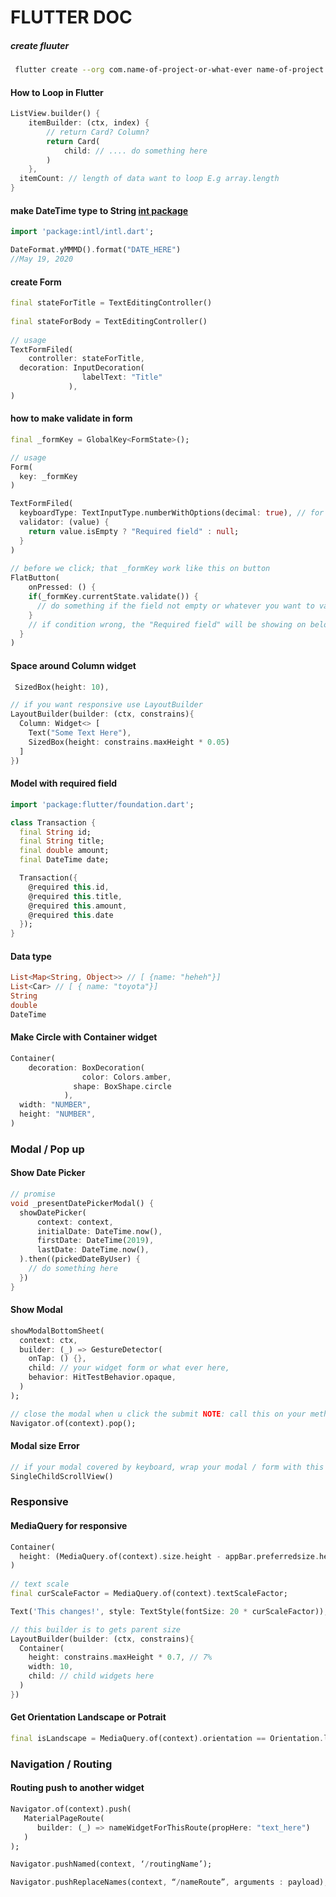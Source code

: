 # FLUTTER DOC

##### create fluuter

```bash
 flutter create --org com.name-of-project-or-what-ever name-of-project
```

#### How to Loop in  Flutter 

```dart
ListView.builder() {
	itemBuilder: (ctx, index) {
		// return Card? Column?
		return Card(
			child: // .... do something here
		)
	},
  itemCount: // length of data want to loop E.g array.length
}
```

#### make DateTime type to String [int package](https://pub.dev/packages/intl)

```dart
import 'package:intl/intl.dart';

DateFormat.yMMMD().format("DATE_HERE") 
//May 19, 2020 
```

#### create Form

```dart
final stateForTitle = TextEditingController()
  
final stateForBody = TextEditingController()
  
// usage 
TextFormFiled(
	controller: stateForTitle,
  decoration: InputDecoration(
                labelText: "Title"
             ),
)
```

#### how to make validate in form 

```dart
final _formKey = GlobalKey<FormState>();

// usage
Form(
  key: _formKey
)

TextFormFiled(
  keyboardType: TextInputType.numberWithOptions(decimal: true), // for strict data type
  validator: (value) {
    return value.isEmpty ? "Required field" : null;
  }
)
  
// before we click; that _formKey work like this on button
FlatButton(
	onPressed: () {
    if(_formKey.currentState.validate()) {
      // do something if the field not empty or whatever you want to validate in validator
    }
    // if condition wrong, the "Required field" will be showing on below input form
  }
)
```

####  Space around Column widget

```dart
 SizedBox(height: 10),

// if you want responsive use LayoutBuilder 
LayoutBuilder(builder: (ctx, constrains){
  Column: Widget<> [
    Text("Some Text Here"),
    SizedBox(height: constrains.maxHeight * 0.05)
  ]
})
```

#### Model with required field

```dart
import 'package:flutter/foundation.dart';

class Transaction {
  final String id;
  final String title;
  final double amount;
  final DateTime date;

  Transaction({
    @required this.id,
    @required this.title,
    @required this.amount,
    @required this.date
  });
}
```

#### Data type

```dart
List<Map<String, Object>> // [ {name: "heheh"}]
List<Car> // [ { name: "toyota"}]
String
double
DateTime  
```

#### Make Circle with Container widget

```dart
Container(
	decoration: BoxDecoration(
            	color: Colors.amber,
              shape: BoxShape.circle
          	),
  width: "NUMBER",
  height: "NUMBER",
)
```



### Modal / Pop up

#### Show Date Picker 

```dart
// promise
void _presentDatePickerModal() {
  showDatePicker(
      context: context,
      initialDate: DateTime.now(),
      firstDate: DateTime(2019),
      lastDate: DateTime.now(),
  ).then((pickedDateByUser) {
    // do something here
  })
}
```



#### Show Modal

```dart
showModalBottomSheet(
  context: ctx,
  builder: (_) => GestureDetector(
    onTap: () {},
    child: // your widget form or what ever here,
    behavior: HitTestBehavior.opaque,
  )
);

// close the modal when u click the submit NOTE: call this on your methods
Navigator.of(context).pop();
```

#### Modal size Error

```dart
// if your modal covered by keyboard, wrap your modal / form with this widget below
SingleChildScrollView()
```



### Responsive



#### MediaQuery for responsive 

```dart
Container(
  height: (MediaQuery.of(context).size.height - appBar.preferredsize.height() -MediaQuery.of(context).padding.top) * "NUMBER_YOU_WANT",
)
  
// text scale
final curScaleFactor = MediaQuery.of(context).textScaleFactor; 

Text('This changes!', style: TextStyle(fontSize: 20 * curScaleFactor));

// this builder is to gets parent size
LayoutBuilder(builder: (ctx, constrains){
  Container(
    height: constrains.maxHeight * 0.7, // 7%
    width: 10,
    child: // child widgets here
  )
})
```

#### Get Orientation Landscape or Potrait

```dart
final isLandscape = MediaQuery.of(context).orientation == Orientation.landscape;
```



### Navigation / Routing 

#### Routing push to another widget

```dart
Navigator.of(context).push(
   MaterialPageRoute(
      builder: (_) => nameWidgetForThisRoute(propHere: "text_here")
   )
);

Navigator.pushNamed(context, ‘/routingName’);

Navigator.pushReplaceNames(context, “/nameRoute”, arguments : payload);
```

